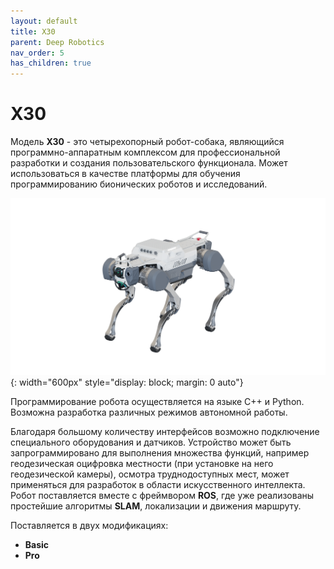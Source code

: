 ```yaml
---
layout: default
title: X30
parent: Deep Robotics
nav_order: 5
has_children: true
---
```


# X30


Модель **X30** - это четырехопорный робот-собака, являющийся программно-аппаратным комплексом для профессиональной разработки и создания пользовательского функционала. Может использоваться в качестве платформы для обучения программированию бионических роботов и исследований.

![X30](/assets/images/X30_Pro_full_view.png){: width="600px" style="display: block; margin: 0 auto"}

Программирование робота осуществляется на языке С++ и Python. Возможна разработка различных режимов автономной работы.

Благодаря большому количеству интерфейсов возможно подключение специального оборудования и датчиков. Устройство может быть запрограммировано для выполнения множества функций, например геодезическая оцифровка местности (при установке на него геодезической камеры), осмотра труднодоступных мест, может применяться для разработок в области искусственного интеллекта. Робот поставляется вместе с фреймвором **ROS**, где уже реализованы простейшие алгоритмы **SLAM**, локализации и движения маршруту.


Поставляется в двух модификациях:
- **Basic**
- **Pro**






